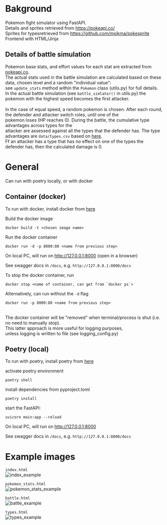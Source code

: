 # Bakground
Pokemon fight simulator using FastAPI.
<br>
Details and sprites retrieved from https://pokeapi.co/ 
<br>
Sprites for typesretrieved from https://github.com/msikma/pokesprite
<br>
Frontend with HTML/Jinja

## Details of battle simulation

Pokemon base stats, and effort values for each stat are extracted from [pokeapi.co](pokeapi.co). 
<br>
The actual stats used in the battle simulation are calculated based on these data, chosen level and a random "individual value": 
<br> 
see `update_stats` method within the `Pokemon` class (utils.py) for full details.
<br>
In the actual battle simulation (see `battle_simlator()` in utils.py) the pokemon with the highest speed becomes the first attacker.  
<br>
In the case of equal speed, a random pokemon is chosen. After each round, the defender and attacker switch roles, until one of the 
<br>
pokemon loses (HP reaches 0). During the battle, the cumulative type advantages across types for the
<br>
attacker are assessed against all the types that the defender has. The type advantages are `data/types.csv` based on [here](https://pokemondb.net/type).
<br>
Ff an attacker has a type that has no effect on one of the types the defender has, then the calculated damage is 0.


# General

Can run with poetry locally, or with docker

## Container (docker)

To run with docker, install docker from [here](https://docs.docker.com/engine/install/)

Build the docker image

```
docker build -t <chosen image name>
```

Run the docker container


```docker
docker run -d -p 8000:80 <name from previous step>
```


On local PC, will run on http://127.0.0.1:8000 (open in a browser)

See swagger docs in `/docs`, e.g.
`http://127.0.0.1:8000/docs`

To stop the docker container, run
```docker
docker stop <name of container, can get from `docker ps`>
```

Alternatively, can run without the `-d` flag
```docker
docker run -p 8000:80 <name from previous step>
```
<br>
The docker container will be "removed" when terminal/process is shut
(i.e. no need to manually stop).
<br>
This latter approach is more useful for logging purposes,
<br>
unless logging is written to file (see logging_config.py)

## Poetry (local)

To run with poetry, install poetry from [here](https://python-poetry.org/docs/)

activate poetry environment

```
poetry shell
```

install dependencies from pyproject.toml

```
poetry install
```

start the FastAPI:

```
uvicorn main:app --reload
```

On local PC, will run on http://127.0.0.1:8000

See swagger docs in `/docs`, e.g.
`http://127.0.0.1:8000/docs`

# Example images

`index.html`
<br>
![index_example](https://github.com/LAMaglan/PokeFightSimulator/assets/29206211/564d3eb0-d0b6-42c4-b875-01fca96c518d)

`pokemon_stats.html`
<br>
![pokemon_stats_example](https://github.com/LAMaglan/PokeFightSimulator/assets/29206211/599298a2-9b7d-4b0c-8210-9314c574997f)

`battle.html`
<br>
![battle_example](https://github.com/LAMaglan/PokeFightSimulator/assets/29206211/5c7d37b3-55f1-4a68-9d8a-0d6e80575074)

`types.html`
<br>
![types_example](https://github.com/LAMaglan/PokeFightSimulator/assets/29206211/f0e6a296-fe40-40e6-913e-c433d9b78002)